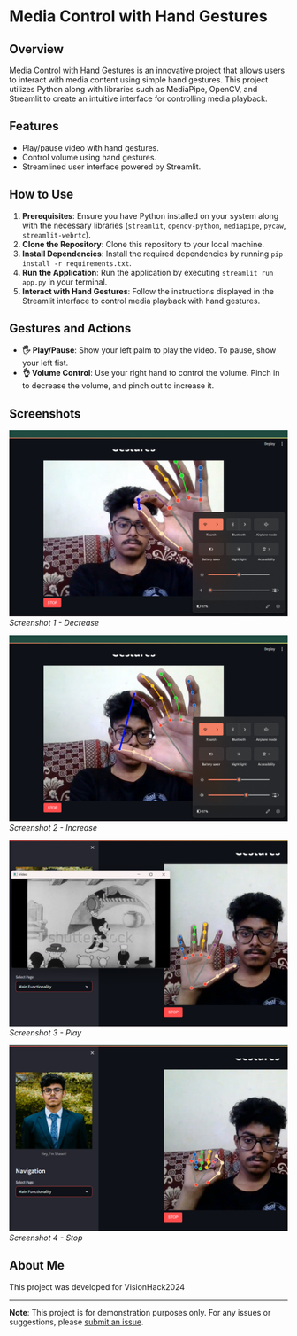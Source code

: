 # Media Control with Hand Gestures

## Overview
Media Control with Hand Gestures is an innovative project that allows users to interact with media content using simple hand gestures. This project utilizes Python along with libraries such as MediaPipe, OpenCV, and Streamlit to create an intuitive interface for controlling media playback.

## Features
- Play/pause video with hand gestures.
- Control volume using hand gestures.
- Streamlined user interface powered by Streamlit.

## How to Use
1. **Prerequisites**: Ensure you have Python installed on your system along with the necessary libraries (`streamlit`, `opencv-python`, `mediapipe`, `pycaw`, `streamlit-webrtc`).
2. **Clone the Repository**: Clone this repository to your local machine.
3. **Install Dependencies**: Install the required dependencies by running `pip install -r requirements.txt`.
4. **Run the Application**: Run the application by executing `streamlit run app.py` in your terminal.
5. **Interact with Hand Gestures**: Follow the instructions displayed in the Streamlit interface to control media playback with hand gestures.

## Gestures and Actions
- **🖐️ Play/Pause**: Show your left palm to play the video. To pause, show your left fist.
- **👌 Volume Control**: Use your right hand to control the volume. Pinch in to decrease the volume, and pinch out to increase it.

## Screenshots
![Screenshot 1 - Decrease](scr1.png)
*Screenshot 1 - Decrease*

![Screenshot 2 - Increase](scr2.png)
*Screenshot 2 - Increase*

![Screenshot 3 - Play](scr3.png)
*Screenshot 3 - Play*

![Screenshot 4 - Stop](scr4.png)
*Screenshot 4 - Stop*

## About Me
This project was developed for VisionHack2024

---

**Note**: This project is for demonstration purposes only. For any issues or suggestions, please [submit an issue](https://github.com/2347253/mediagesturecontrol/issues).
